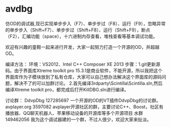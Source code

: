 avdbg
=====

仿OD的调试器,现已实现单步步入（F7）、单步步过（F8）、运行（F9），忽略异常的单步步入（Shift+F7）、单步步过（Shift+F8）、运行（Shift+F9），断点（F2），汇编功能（space），十六进制内存查看，堆栈查看等基本调试功能。

欢迎有兴趣的童鞋一起来进行开发，大家一起努力打造一个开源的OD，并超越OD。

编译方法：
 环境：VS2012、Intel C++ Composer XE 2013
 步骤：1.git更新源码。由于界面库Xtreme toolkit pro 15.3.1是商业软件，不能开源，所以我把这个界面库作为子模块放到了私有仓库，大家可以自己想办法解决这个界面库的源码问题，解决不了的可以加群讨论。
       2.首先编译3rdparty\Scintilla\Scintilla.sln,然后编译Xtreme toolkit pro，都完成后打开KillDBG.sln进行编译。
       
讨论群：
  DdvpDbg  127285697  一个开源的OD的VT插件DdvpDbg的讨论群。
  avplayer.org  3597082  avplayer开源社区的群，主要讨论C++、Boost，社区有播放器、QQ聊天机器人、苹果移动设备的开源库等多个开源项目
  水群  149462056  我为这个调试器建的一个群，不过人很少，欢迎大家来扯淡。
  
